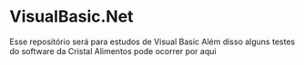 # VisualBasic.Net
Esse repositório será para estudos de Visual Basic
Além disso alguns testes do software da Cristal Alimentos pode ocorrer por aqui